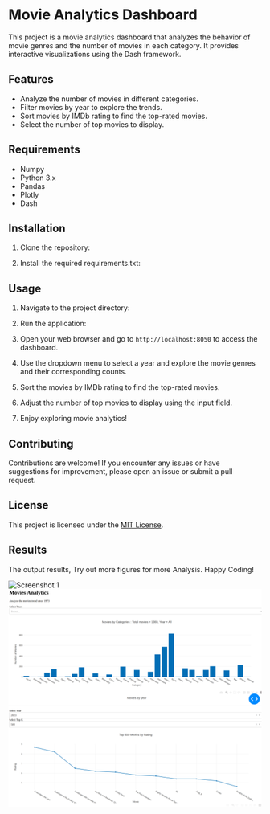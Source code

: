 # Movie Analytics Dashboard

This project is a movie analytics dashboard that analyzes the behavior of movie genres and the number of movies in each category. It provides interactive visualizations using the Dash framework.

## Features

- Analyze the number of movies in different categories.
- Filter movies by year to explore the trends.
- Sort movies by IMDb rating to find the top-rated movies.
- Select the number of top movies to display.

## Requirements

- Numpy
- Python 3.x
- Pandas
- Plotly
- Dash

## Installation

1. Clone the repository:


2. Install the required requirements.txt:


## Usage

1. Navigate to the project directory:


2. Run the application:


3. Open your web browser and go to `http://localhost:8050` to access the dashboard.

4. Use the dropdown menu to select a year and explore the movie genres and their corresponding counts.

5. Sort the movies by IMDb rating to find the top-rated movies.

6. Adjust the number of top movies to display using the input field.

7. Enjoy exploring movie analytics!

## Contributing

Contributions are welcome! If you encounter any issues or have suggestions for improvement, please open an issue or submit a pull request.

## License

This project is licensed under the [MIT License](LICENSE).

## Results
The output results, Try out more figures for more Analysis.
Happy Coding!

![Screenshot 1](images/movies_year.png)
![Screenshot 2](images/movies_categories.png)
![Screenshot 3](images/top-k-movies.png)
